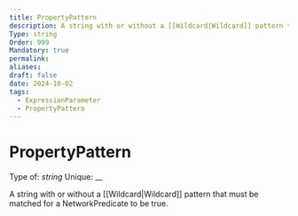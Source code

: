 ```yaml
---
title: PropertyPattern
description: A string with or without a [[Wildcard|Wildcard]] pattern that must be matched for a NetworkPredicate to be true.
Type: string
Order: 999
Mandatory: true
permalink: 
aliases: 
draft: false
date: 2024-10-02
tags:
  - ExpressionParameter
  - PropertyPattern
---
```

# PropertyPattern

Type of: _string_
Unique: __

A string with or without a [[Wildcard|Wildcard]] pattern that must be matched for a NetworkPredicate to be true.
